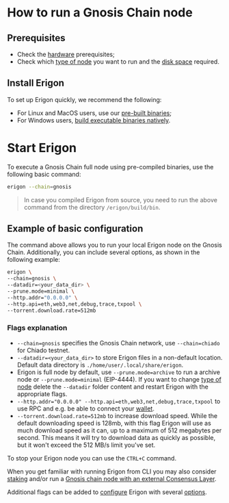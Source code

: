 # How to run a Gnosis Chain node

## Prerequisites

- Check the [hardware](/getting-started/hw-requirements.md) prerequisites;
- Check which [type of node](/basic/node.md) you want to run and the [disk space](/basic/disk-space.md) required.

## Install Erigon​

To set up Erigon quickly, we recommend the following:
- For Linux and MacOS users, use our [pre-built binaries](/installation/prebuilt.md);
- For Windows users, [build executable binaries natively](/installation/build_exec_win.md).

# Start Erigon​

To execute a Gnosis Chain full node using pre-compiled binaries, use the following basic command:

```bash
erigon --chain=gnosis
```

> In case you compiled Erigon from source, you need to run the above command from the directory `/erigon/build/bin`.

## Example of basic configuration​

The command above allows you to run your local Erigon node on the Gnosis Chain. Additionally, you can include several options, as shown in the following example:

```bash
erigon \
--chain=gnosis \
--datadir=<your_data_dir> \
--prune.mode=minimal \
--http.addr="0.0.0.0" \
--http.api=eth,web3,net,debug,trace,txpool \
--torrent.download.rate=512mb
```

### Flags explanation

- `--chain=gnosis` specifies the Gnosis Chain network, use `--chain=chiado` for Chiado testnet.
- `--datadir=<your_data_dir>` to store Erigon files in a non-default location. Default data directory is `./home/user/.local/share/erigon`.
- Erigon is full node by default, use `--prune.mode=archive` to run a archive node or `--prune.mode=minimal` (EIP-4444). If you want to change [type of node](/basic/node.md) delete the `--datadir` folder content and restart Erigon with the appropriate flags.
- `--http.addr="0.0.0.0" --http.api=eth,web3,net,debug,trace,txpool` to use RPC and e.g. be able to connect your [wallet](/basic/wallet.md).
- `--torrent.download.rate=512mb` to increase download speed. While the default downloading speed is 128mb, with this flag Erigon will use as much download speed as it can, up to a maximum of 512 megabytes per second. This means it will try to download data as quickly as possible, but it won't exceed the 512 MB/s limit you've set.

To stop your Erigon node you can use the `CTRL+C` command.

When you get familiar with running Erigon from CLI you may also consider [staking](/staking.md) and/or run a [Gnosis chain node with an external Consensus Layer](/nodes/gno_extcl.md).

Additional flags can be added to [configure](/advanced/configuring.md) Erigon with several [options](/advanced/options.md).